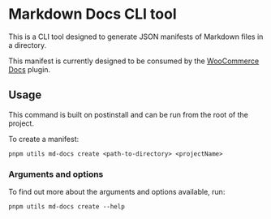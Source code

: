 # Markdown Docs CLI tool

This is a CLI tool designed to generate JSON manifests of Markdown files in a directory.

This manifest is currently designed to be consumed by the [WooCommerce Docs](https://github.com/woocommerce/woocommerce/tree/trunk/plugins/woocommerce-docs) plugin.

## Usage

This command is built on postinstall and can be run from the root of the project.

To create a manifest:

```
pnpm utils md-docs create <path-to-directory> <projectName>
```

### Arguments and options

To find out more about the arguments and options available, run:

```
pnpm utils md-docs create --help
```
